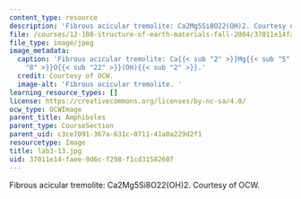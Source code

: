 ```yaml
---
content_type: resource
description: 'Fibrous acicular tremolite: Ca2Mg5Si8O22(OH)2. Courtesy of OCW.'
file: /courses/12-108-structure-of-earth-materials-fall-2004/37011e14faee9d6cf298f1cd31582607_lab3-13.jpg
file_type: image/jpeg
image_metadata:
  caption: 'Fibrous acicular tremolite: Ca{{< sub "2" >}}Mg{{< sub "5" >}}Si{{< sub
    "8" >}}O{{< sub "22" >}}(OH){{< sub "2" >}}.'
  credit: Courtesy of OCW.
  image-alt: 'Fibrous acicular tremolite. '
learning_resource_types: []
license: https://creativecommons.org/licenses/by-nc-sa/4.0/
ocw_type: OCWImage
parent_title: Amphiboles
parent_type: CourseSection
parent_uid: c3ce7091-367a-631c-0711-41a0a229d2f1
resourcetype: Image
title: lab3-13.jpg
uid: 37011e14-faee-9d6c-f298-f1cd31582607
---
```

Fibrous acicular tremolite: Ca2Mg5Si8O22(OH)2. Courtesy of OCW.